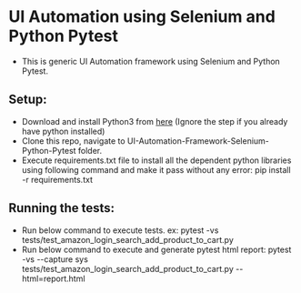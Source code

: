# UI Automation using Selenium and Python Pytest
- This is generic UI Automation framework using Selenium and Python Pytest.

## Setup:
- Download and install Python3 from [here](https://www.python.org/downloads/) (Ignore the step if you already have python installed)
- Clone this repo, navigate to UI-Automation-Framework-Selenium-Python-Pytest folder.
- Execute requirements.txt file to install all the dependent python libraries using following command and make it pass without any error: pip install -r requirements.txt

## Running the tests:
- Run below command to execute tests. ex: pytest -vs tests/test_amazon_login_search_add_product_to_cart.py
- Run below command to execute and generate pytest html report: 
pytest -vs --capture sys tests/test_amazon_login_search_add_product_to_cart.py --html=report.html
